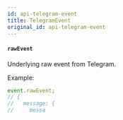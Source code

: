 ```yaml
---
id: api-telegram-event
title: TelegramEvent
original_id: api-telegram-event
---
```


#### `rawEvent`

Underlying raw event from Telegram.

Example:

```js
event.rawEvent;
// {
//   message: {
//     messa